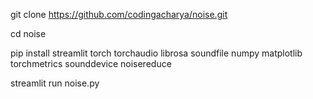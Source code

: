 git clone https://github.com/codingacharya/noise.git

cd noise

pip install streamlit torch torchaudio librosa soundfile numpy matplotlib torchmetrics sounddevice noisereduce

streamlit run noise.py
